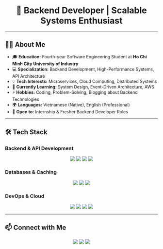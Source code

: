 <h1 align="center">🚀 Backend Developer | Scalable Systems Enthusiast</h1>



---

## 👨‍💻 About Me  

- 🎓 **Education:** Fourth-year Software Engineering Student at **Ho Chi Minh City University of Industry**  
- 💻 **Specialization:** Backend Development, High-Performance Systems, API Architecture  
- 💡 **Tech Interests:** Microservices, Cloud Computing, Distributed Systems  
- 📖 **Currently Learning:** System Design, Event-Driven Architecture, AWS  
- ⚡ **Hobbies:** Coding, Problem-Solving, Blogging about Backend Technologies  
- 🌍 **Languages:** Vietnamese (Native), English (Professional)  
- 💼 **Open to:** Internship & Fresher Backend Developer Roles  

---

## 🛠️ Tech Stack  

### **Backend & API Development**  
<p align="center">
  <img src="https://img.shields.io/badge/Node.js-339933?style=for-the-badge&logo=node.js&logoColor=white" />
  <img src="https://img.shields.io/badge/Express.js-404D59?style=for-the-badge" />
  <img src="https://img.shields.io/badge/Spring_Boot-6DB33F?style=for-the-badge&logo=spring-boot&logoColor=white" />
  <img src="https://img.shields.io/badge/TypeScript-007ACC?style=for-the-badge&logo=typescript&logoColor=white" />
</p>

### **Databases & Caching**  
<p align="center">
  <img src="https://img.shields.io/badge/MongoDB-4EA94B?style=for-the-badge&logo=mongodb&logoColor=white" />
  <img src="https://img.shields.io/badge/PostgreSQL-316192?style=for-the-badge&logo=postgresql&logoColor=white" />
  <img src="https://img.shields.io/badge/Redis-DC382D?style=for-the-badge&logo=redis&logoColor=white" />
</p>

### **DevOps & Cloud**  
<p align="center">
  <img src="https://img.shields.io/badge/Docker-2496ED?style=for-the-badge&logo=docker&logoColor=white" />
  <img src="https://img.shields.io/badge/Kubernetes-326CE5?style=for-the-badge&logo=kubernetes&logoColor=white" />
  <img src="https://img.shields.io/badge/Nginx-009639?style=for-the-badge&logo=nginx&logoColor=white" />
  <img src="https://img.shields.io/badge/GitHub_Actions-2088FF?style=for-the-badge&logo=github-actions&logoColor=white" />
</p>

---



## 📫 Connect with Me  

<p align="center">
  <a href="https://linkedin.com/in/your-profile"><img src="https://img.shields.io/badge/LinkedIn-0077B5?style=for-the-badge&logo=linkedin&logoColor=white" /></a>
  <a href="mailto:baootranvan@gmail.com"><img src="https://img.shields.io/badge/Email-0078D4?style=for-the-badge&logo=gmail&logoColor=white" /></a>
  <a href="https://github.com/BaoooDev"><img src="https://img.shields.io/badge/GitHub-181717?style=for-the-badge&logo=github&logoColor=white" /></a>
</p>
